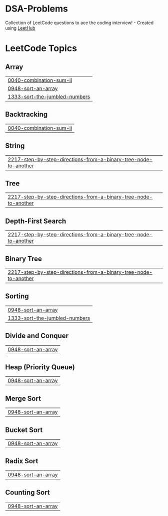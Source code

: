 # DSA-Problems
Collection of LeetCode questions to ace the coding interview! - Created using [LeetHub](https://github.com/QasimWani/LeetHub)

<!---LeetCode Topics Start-->
# LeetCode Topics
## Array
|  |
| ------- |
| [0040-combination-sum-ii](https://github.com/SouMy16/DSA-Problems/tree/master/0040-combination-sum-ii) |
| [0948-sort-an-array](https://github.com/SouMy16/DSA-Problems/tree/master/0948-sort-an-array) |
| [1333-sort-the-jumbled-numbers](https://github.com/SouMy16/DSA-Problems/tree/master/1333-sort-the-jumbled-numbers) |
## Backtracking
|  |
| ------- |
| [0040-combination-sum-ii](https://github.com/SouMy16/DSA-Problems/tree/master/0040-combination-sum-ii) |
## String
|  |
| ------- |
| [2217-step-by-step-directions-from-a-binary-tree-node-to-another](https://github.com/SouMy16/DSA-Problems/tree/master/2217-step-by-step-directions-from-a-binary-tree-node-to-another) |
## Tree
|  |
| ------- |
| [2217-step-by-step-directions-from-a-binary-tree-node-to-another](https://github.com/SouMy16/DSA-Problems/tree/master/2217-step-by-step-directions-from-a-binary-tree-node-to-another) |
## Depth-First Search
|  |
| ------- |
| [2217-step-by-step-directions-from-a-binary-tree-node-to-another](https://github.com/SouMy16/DSA-Problems/tree/master/2217-step-by-step-directions-from-a-binary-tree-node-to-another) |
## Binary Tree
|  |
| ------- |
| [2217-step-by-step-directions-from-a-binary-tree-node-to-another](https://github.com/SouMy16/DSA-Problems/tree/master/2217-step-by-step-directions-from-a-binary-tree-node-to-another) |
## Sorting
|  |
| ------- |
| [0948-sort-an-array](https://github.com/SouMy16/DSA-Problems/tree/master/0948-sort-an-array) |
| [1333-sort-the-jumbled-numbers](https://github.com/SouMy16/DSA-Problems/tree/master/1333-sort-the-jumbled-numbers) |
## Divide and Conquer
|  |
| ------- |
| [0948-sort-an-array](https://github.com/SouMy16/DSA-Problems/tree/master/0948-sort-an-array) |
## Heap (Priority Queue)
|  |
| ------- |
| [0948-sort-an-array](https://github.com/SouMy16/DSA-Problems/tree/master/0948-sort-an-array) |
## Merge Sort
|  |
| ------- |
| [0948-sort-an-array](https://github.com/SouMy16/DSA-Problems/tree/master/0948-sort-an-array) |
## Bucket Sort
|  |
| ------- |
| [0948-sort-an-array](https://github.com/SouMy16/DSA-Problems/tree/master/0948-sort-an-array) |
## Radix Sort
|  |
| ------- |
| [0948-sort-an-array](https://github.com/SouMy16/DSA-Problems/tree/master/0948-sort-an-array) |
## Counting Sort
|  |
| ------- |
| [0948-sort-an-array](https://github.com/SouMy16/DSA-Problems/tree/master/0948-sort-an-array) |
<!---LeetCode Topics End-->